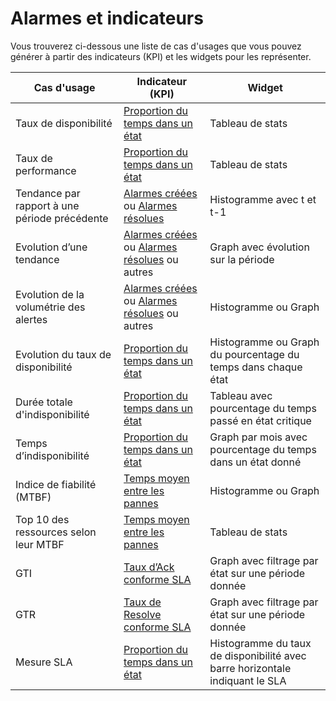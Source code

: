 # Alarmes et indicateurs

Vous trouverez ci-dessous une liste de cas d'usages que vous pouvez générer à partir des indicateurs (KPI) et les widgets pour les représenter.

| Cas d'usage | Indicateur (KPI) | Widget |
|-------------|------------------|--------|
| Taux de disponibilité | [Proportion du temps dans un état](../Stats-KPI/index.md#proportion-du-temps-dans-un-etat) | Tableau de stats |
| Taux de performance | [Proportion du temps dans un état](../Stats-KPI/index.md#proportion-du-temps-dans-un-etat) | Tableau de stats |
| Tendance par rapport à une période précédente | [Alarmes créées](../Stats-KPI/index.md#alarmes-creees) ou [Alarmes résolues](../Stats-KPI/index.md#alarmes-resolues)  | Histogramme avec t et t-1 |
| Evolution d’une tendance | [Alarmes créées](../Stats-KPI/index.md#alarmes-creees) ou [Alarmes résolues](../Stats-KPI/index.md#alarmes-resolues) ou autres | Graph avec évolution sur la période |
| Evolution de la volumétrie des alertes | [Alarmes créées](../Stats-KPI/index.md#alarmes-creees) ou [Alarmes résolues](../Stats-KPI/index.md#alarmes-resolues) ou autres | Histogramme ou Graph |
| Evolution du taux de disponibilité | [Proportion du temps dans un état](../Stats-KPI/index.md#proportion-du-temps-dans-un-etat) | Histogramme ou Graph du pourcentage du temps dans chaque état |
| Durée totale d'indisponibilité | [Proportion du temps dans un état](../Stats-KPI/index.md#proportion-du-temps-dans-un-etat) | Tableau avec pourcentage du temps passé en état critique |
| Temps d’indisponibilité | [Proportion du temps dans un état](../Stats-KPI/index.md#proportion-du-temps-dans-un-etat) | Graph par mois avec pourcentage du temps dans un état donné |
| Indice de fiabilité (MTBF) | [Temps moyen entre les pannes](../Stats-KPI/index.md#taux-dack-conforme-sla) | Histogramme ou Graph |
| Top 10 des ressources selon leur MTBF | [Temps moyen entre les pannes](../Stats-KPI/index.md#taux-dack-conforme-sla) | Tableau de stats |
| GTI | [Taux d’Ack conforme SLA](../Stats-KPI/index.md#taux-dack-conforme-sla) | Graph avec filtrage par état sur une période donnée |
| GTR | [Taux de Resolve conforme SLA](../Stats-KPI/index.md#taux-dack-conforme-sla) | Graph avec filtrage par état sur une période donnée |
| Mesure SLA | [Proportion du temps dans un état](../Stats-KPI/index.md#proportion-du-temps-dans-un-etat) | Histogramme du taux de disponibilité avec barre horizontale indiquant le SLA |

